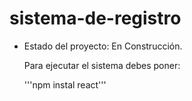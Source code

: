 <h1> sistema-de-registro </h1>

- Estado del proyecto: En Construcción.
  
  Para ejecutar el sistema debes poner:

  '''npm instal react'''
